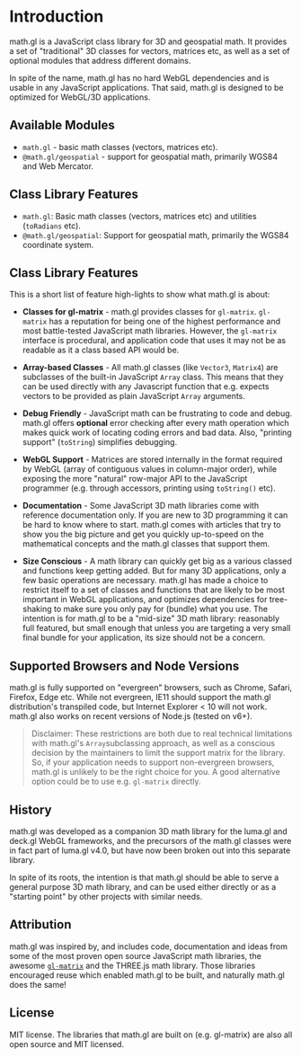 # Introduction

math.gl is a JavaScript class library for 3D and geospatial math. It provides a set of "traditional" 3D classes for vectors, matrices etc, as well as a set of optional modules that address different domains.

In spite of the name, math.gl has no hard WebGL dependencies and is usable in any JavaScript applications. That said, math.gl is designed to be optimized for WebGL/3D applications.

## Available Modules

- `math.gl` - basic math classes (vectors, matrices etc).
- `@math.gl/geospatial` - support for geospatial math, primarily WGS84 and Web Mercator.

## Class Library Features

- `math.gl`: Basic math classes (vectors, matrices etc) and utilities (`toRadians` etc).
- `@math.gl/geospatial`: Support for geospatial math, primarily the WGS84 coordinate system.

## Class Library Features

This is a short list of feature high-lights to show what math.gl is about:

- **Classes for gl-matrix** - math.gl provides classes for `gl-matrix`. `gl-matrix` has a reputation for being one of the highest performance and most battle-tested JavaScript math libraries. However, the `gl-matrix` interface is procedural, and application code that uses it may not be as readable as it a class based API would be.

- **Array-based Classes** - All math.gl classes (like `Vector3`, `Matrix4`) are subclasses of the built-in JavaScript `Array` class. This means that they can be used directly with any Javascript function that e.g. expects vectors to be provided as plain JavaScript `Array` arguments.

- **Debug Friendly** - JavaScript math can be frustrating to code and debug. math.gl offers **optional** error checking after every math operation which makes quick work of locating coding errors and bad data. Also, "printing support" (`toString`) simplifies debugging.

- **WebGL Support** - Matrices are stored internally in the format required by WebGL (array of contiguous values in column-major order), while exposing the more "natural" row-major API to the JavaScript programmer (e.g. through accessors, printing using `toString()` etc).

- **Documentation** - Some JavaScript 3D math libraries come with reference documentation only. If you are new to 3D programming it can be hard to know where to start. math.gl comes with articles that try to show you the big picture and get you quickly up-to-speed on the mathematical concepts and the math.gl classes that support them.

- **Size Conscious** - A math library can quickly get big as a various classed and functions keep getting added. But for many 3D applications, only a few basic operations are necessary. math.gl has made a choice to restrict itself to a set of classes and functions that are likely to be most important in WebGL applications, and optimizes dependencies for tree-shaking to make sure you only pay for (bundle) what you use. The intention is for math.gl to be a "mid-size" 3D math library: reasonably full featured, but small enough that unless you are targeting a very small final bundle for your application, its size should not be a concern.


## Supported Browsers and Node Versions

math.gl is fully supported on "evergreen" browsers, such as Chrome, Safari, Firefox, Edge etc. While not evergreen, IE11 should support the math.gl distribution's transpiled code, but Internet Explorer < 10 will not work. math.gl also works on recent versions of Node.js (tested on v6+).

> Disclaimer: These restrictions are both due to real technical limitations with math.gl's `Array`subclassing approach, as well as a conscious decision by the maintainers to limit the support matrix for the library. So, if your application needs to support non-evergreen browsers, math.gl is unlikely to be the right choice for you. A good alternative option could be to use e.g. `gl-matrix` directly.


## History

math.gl was developed as a companion 3D math library for the luma.gl and deck.gl WebGL frameworks, and the precursors of the math.gl classes were in fact part of luma.gl v4.0, but have now been broken out into this separate library.

In spite of its roots, the intention is that math.gl should be able to serve a general purpose 3D math library, and can be used either directly or as a "starting point" by other projects with similar needs.


## Attribution

math.gl was inspired by, and includes code, documentation and ideas from some of the most proven open source JavaScript math libraries, the awesome [`gl-matrix`](http://glmatrix.net/) and the THREE.js math library. Those libraries encouraged reuse which enabled math.gl to be built, and naturally math.gl does the same!


## License

MIT license. The libraries that math.gl are built on (e.g. gl-matrix) are also all open source and MIT licensed.
